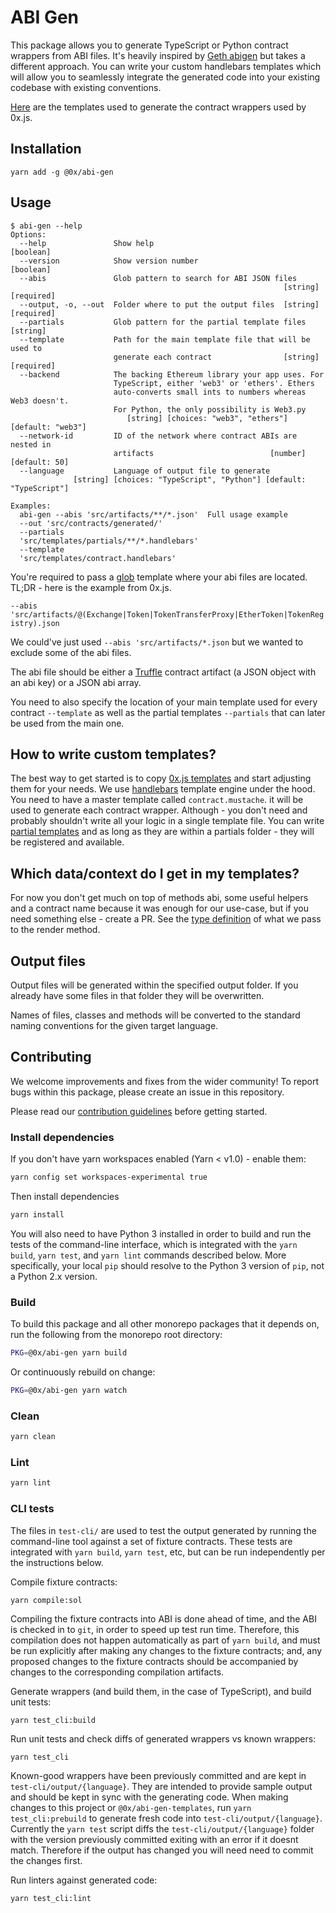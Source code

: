 # ABI Gen

This package allows you to generate TypeScript or Python contract wrappers from ABI files.
It's heavily inspired by [Geth abigen](https://github.com/ethereum/go-ethereum/wiki/Native-DApps:-Go-bindings-to-Ethereum-contracts) but takes a different approach.
You can write your custom handlebars templates which will allow you to seamlessly integrate the generated code into your existing codebase with existing conventions.

[Here](https://github.com/0xProject/0x-monorepo/tree/development/packages/0x.js/abi-gen-templates) are the templates used to generate the contract wrappers used by 0x.js.

## Installation

`yarn add -g @0x/abi-gen`

## Usage

```
$ abi-gen --help
Options:
  --help               Show help                                       [boolean]
  --version            Show version number                             [boolean]
  --abis               Glob pattern to search for ABI JSON files
                                                             [string] [required]
  --output, -o, --out  Folder where to put the output files  [string] [required]
  --partials           Glob pattern for the partial template files      [string]
  --template           Path for the main template file that will be used to
                       generate each contract                [string] [required]
  --backend            The backing Ethereum library your app uses. For
                       TypeScript, either 'web3' or 'ethers'. Ethers
                       auto-converts small ints to numbers whereas Web3 doesn't.
                       For Python, the only possibility is Web3.py
                          [string] [choices: "web3", "ethers"] [default: "web3"]
  --network-id         ID of the network where contract ABIs are nested in
                       artifacts                          [number] [default: 50]
  --language           Language of output file to generate
              [string] [choices: "TypeScript", "Python"] [default: "TypeScript"]

Examples:
  abi-gen --abis 'src/artifacts/**/*.json'  Full usage example
  --out 'src/contracts/generated/'
  --partials
  'src/templates/partials/**/*.handlebars'
  --template
  'src/templates/contract.handlebars'

```

You're required to pass a [glob](<https://en.wikipedia.org/wiki/Glob_(programming)>) template where your abi files are located.
TL;DR - here is the example from 0x.js.

`--abis 'src/artifacts/@(Exchange|Token|TokenTransferProxy|EtherToken|TokenRegistry).json`

We could've just used `--abis 'src/artifacts/*.json` but we wanted to exclude some of the abi files.

The abi file should be either a [Truffle](http://truffleframework.com/) contract artifact (a JSON object with an abi key) or a JSON abi array.

You need to also specify the location of your main template used for every contract `--template` as well as the partial templates `--partials` that can later be used from the main one.

## How to write custom templates?

The best way to get started is to copy [0x.js templates](https://github.com/0xProject/0x-monorepo/tree/development/packages/abi-gen-templates) and start adjusting them for your needs.
We use [handlebars](http://handlebarsjs.com/) template engine under the hood.
You need to have a master template called `contract.mustache`. it will be used to generate each contract wrapper. Although - you don't need and probably shouldn't write all your logic in a single template file. You can write [partial templates](http://handlebarsjs.com/partials.html) and as long as they are within a partials folder - they will be registered and available.

## Which data/context do I get in my templates?

For now you don't get much on top of methods abi, some useful helpers and a contract name because it was enough for our use-case, but if you need something else - create a PR.
See the [type definition](https://github.com/0xProject/0x-monorepo/tree/development/packages/abi-gen/src/types.ts) of what we pass to the render method.

## Output files

Output files will be generated within the specified output folder. If you already have some files in that folder they will be overwritten.

Names of files, classes and methods will be converted to the standard naming conventions for the given target language.

## Contributing

We welcome improvements and fixes from the wider community! To report bugs within this package, please create an issue in this repository.

Please read our [contribution guidelines](../../CONTRIBUTING.md) before getting started.

### Install dependencies

If you don't have yarn workspaces enabled (Yarn < v1.0) - enable them:

```bash
yarn config set workspaces-experimental true
```

Then install dependencies

```bash
yarn install
```

You will also need to have Python 3 installed in order to build and run the tests of the command-line interface, which is integrated with the `yarn build`, `yarn test`, and `yarn lint` commands described below. More specifically, your local `pip` should resolve to the Python 3 version of `pip`, not a Python 2.x version.

### Build

To build this package and all other monorepo packages that it depends on, run the following from the monorepo root directory:

```bash
PKG=@0x/abi-gen yarn build
```

Or continuously rebuild on change:

```bash
PKG=@0x/abi-gen yarn watch
```

### Clean

```bash
yarn clean
```

### Lint

```bash
yarn lint
```

### CLI tests

The files in `test-cli/` are used to test the output generated by running the command-line tool against a set of fixture contracts. These tests are integrated with `yarn build`, `yarn test`, etc, but can be run independently per the instructions below.

Compile fixture contracts:

```
yarn compile:sol
```

Compiling the fixture contracts into ABI is done ahead of time, and the ABI is checked in to `git`, in order to speed up test run time. Therefore, this compilation does not happen automatically as part of `yarn build`, and must be run explicitly after making any changes to the fixture contracts; and, any proposed changes to the fixture contracts should be accompanied by changes to the corresponding compilation artifacts.

Generate wrappers (and build them, in the case of TypeScript), and build unit tests:

```
yarn test_cli:build
```

Run unit tests and check diffs of generated wrappers vs known wrappers:

```
yarn test_cli
```

Known-good wrappers have been previously committed and are kept in `test-cli/output/{language}`. They are intended to provide sample output and should be kept in sync with the generating code. When making changes to this project or `@0x/abi-gen-templates`, run `yarn test_cli:prebuild` to generate fresh code into `test-cli/output/{language}`. Currently the `yarn test` script diffs the `test-cli/output/{language}` folder with the version previously committed exiting with an error if it doesnt match. Therefore if the output has changed you will need need to commit the changes first.

Run linters against generated code:

```
yarn test_cli:lint
```
